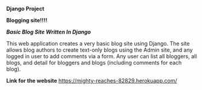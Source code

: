 **Django Project**

**Blogging site!!!!**

**_Basic Blog Site Written In Django_**

This web application creates a very basic blog site using Django. The site allows blog authors to create text-only blogs using the Admin site, and any logged in user to add comments via a form. Any user can list all bloggers, all blogs, and detail for bloggers and blogs (including comments for each blog).


**Link for the website**
https://mighty-reaches-82829.herokuapp.com/
